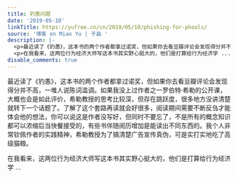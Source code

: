 ```yaml
---
title: 钓愚问题
date: '2019-05-10'
linkTitle: https://yufree.cn/cn/2019/05/10/phishing-for-phools/
source: '博客 on Miao Yu | 于淼 '
description: |-
  <p>最近读了《钓愚》，这本书的两个作者都拿过诺奖，但如果你去看豆瓣评论会发现得分并不高，一堆人说陈词滥调。如果我没上过作者之一罗伯特·希勒的公开课，大概也会是如此评价，希勒教授的思考比较深，但存在跳跃度，很多地方没讲清楚就转下一个话题了。了解了这个套路再读就会好很多，阅读期间需要不断反刍才能体会他的想法，你可以说这是作者没写好，但同时不要忘了，不是所有的概念知识都可以浓缩后当快餐接受的，有些书伴随阅历增加是能读出不同东西的。我个人非常钦佩作者的实践精神，希勒教授为了搞清楚广告宣传真伪，可是实打实地吃了高级猫粮。</p>
  <p>在我看来，这两位行为经济大师写这本书其实野心挺大的，他们是打算给行为经济学 ...
disable_comments: true
---
```

<p>最近读了《钓愚》，这本书的两个作者都拿过诺奖，但如果你去看豆瓣评论会发现得分并不高，一堆人说陈词滥调。如果我没上过作者之一罗伯特·希勒的公开课，大概也会是如此评价，希勒教授的思考比较深，但存在跳跃度，很多地方没讲清楚就转下一个话题了。了解了这个套路再读就会好很多，阅读期间需要不断反刍才能体会他的想法，你可以说这是作者没写好，但同时不要忘了，不是所有的概念知识都可以浓缩后当快餐接受的，有些书伴随阅历增加是能读出不同东西的。我个人非常钦佩作者的实践精神，希勒教授为了搞清楚广告宣传真伪，可是实打实地吃了高级猫粮。</p>
<p>在我看来，这两位行为经济大师写这本书其实野心挺大的，他们是打算给行为经济学 ...